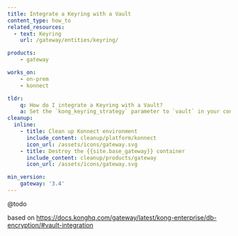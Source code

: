 ```yaml
---
title: Integrate a Keyring with a Vault
content_type: how_to
related_resources:
  - text: Keyring
    url: /gateway/entities/keyring/

products:
    - gateway

works_on:
    - on-prem
    - konnect

tldr:
    q: How do I integrate a Keyring with a Vault?
    a: Set the `kong_keyring_strategy` parameter to `vault` in your configuration and set the required `keyring_vault_*` parameters.
cleanup:
  inline:
    - title: Clean up Konnect environment
      include_content: cleanup/platform/konnect
      icon_url: /assets/icons/gateway.svg
    - title: Destroy the {{site.base_gateway}} container
      include_content: cleanup/products/gateway
      icon_url: /assets/icons/gateway.svg

min_version:
    gateway: '3.4'
---
```

@todo

based on https://docs.konghq.com/gateway/latest/kong-enterprise/db-encryption/#vault-integration